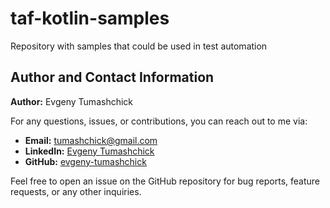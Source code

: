 # taf-kotlin-samples

Repository with samples that could be used in test automation

## Author and Contact Information

**Author:** Evgeny Tumashchick

For any questions, issues, or contributions, you can reach out to me via:

- **Email:** [tumashchick@gmail.com](mailto:tumashchick@gmail.com)
- **LinkedIn:** [Evgeny Tumashchick](https://www.linkedin.com/in/tumashchick-yauhen/)
- **GitHub:** [evgeny-tumashchick](https://github.com/evgeny-tumashchick/evgeny-tumashchick)

Feel free to open an issue on the GitHub repository for bug reports, feature requests, or any other inquiries.
